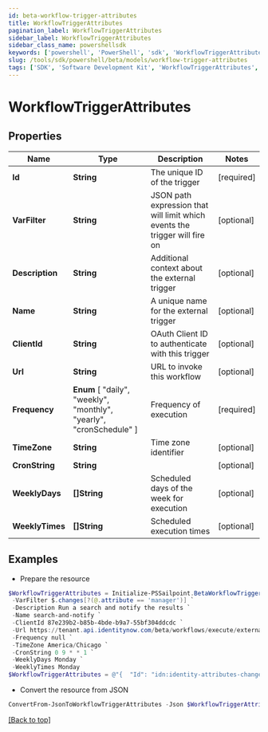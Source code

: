 ```yaml
---
id: beta-workflow-trigger-attributes
title: WorkflowTriggerAttributes
pagination_label: WorkflowTriggerAttributes
sidebar_label: WorkflowTriggerAttributes
sidebar_class_name: powershellsdk
keywords: ['powershell', 'PowerShell', 'sdk', 'WorkflowTriggerAttributes', 'BetaWorkflowTriggerAttributes'] 
slug: /tools/sdk/powershell/beta/models/workflow-trigger-attributes
tags: ['SDK', 'Software Development Kit', 'WorkflowTriggerAttributes', 'BetaWorkflowTriggerAttributes']
---
```



# WorkflowTriggerAttributes

## Properties

Name | Type | Description | Notes
------------ | ------------- | ------------- | -------------
**Id** | **String** | The unique ID of the trigger | [required]
**VarFilter** | **String** | JSON path expression that will limit which events the trigger will fire on | [optional] 
**Description** | **String** | Additional context about the external trigger | [optional] 
**Name** | **String** | A unique name for the external trigger | [optional] 
**ClientId** | **String** | OAuth Client ID to authenticate with this trigger | [optional] 
**Url** | **String** | URL to invoke this workflow | [optional] 
**Frequency** |  **Enum** [  "daily",    "weekly",    "monthly",    "yearly",    "cronSchedule" ] | Frequency of execution | [required]
**TimeZone** | **String** | Time zone identifier | [optional] 
**CronString** | **String** |  | [optional] 
**WeeklyDays** | **[]String** | Scheduled days of the week for execution | [optional] 
**WeeklyTimes** | **[]String** | Scheduled execution times | [optional] 

## Examples

- Prepare the resource
```powershell
$WorkflowTriggerAttributes = Initialize-PSSailpoint.BetaWorkflowTriggerAttributes  -Id idn:identity-attributes-changed `
 -VarFilter $.changes[?(@.attribute == 'manager')] `
 -Description Run a search and notify the results `
 -Name search-and-notify `
 -ClientId 87e239b2-b85b-4bde-b9a7-55bf304ddcdc `
 -Url https://tenant.api.identitynow.com/beta/workflows/execute/external/c79e0079-562c-4df5-aa73-60a9e25c916d `
 -Frequency null `
 -TimeZone America/Chicago `
 -CronString 0 9 * * 1 `
 -WeeklyDays Monday `
 -WeeklyTimes Monday
$WorkflowTriggerAttributes = @"{  "Id": "idn:identity-attributes-changed", "VarFilter": "$.changes[?(@.attribute == 'manager')]", "Description": "Run a search and notify the results", "Name": "search-and-notify", "ClientId": "87e239b2-b85b-4bde-b9a7-55bf304ddcdc", "Url": "https://tenant.api.identitynow.com/beta/workflows/execute/external/c79e0079-562c-4df5-aa73-60a9e25c916d", "Frequency": "null", "TimeZone": "America/Chicago", "CronString": "0 9 * * 1", "WeeklyDays": "Monday", "WeeklyTimes": "Monday" }"@
```

- Convert the resource from JSON
```powershell
ConvertFrom-JsonToWorkflowTriggerAttributes -Json $WorkflowTriggerAttributes
```


[[Back to top]](#) 

